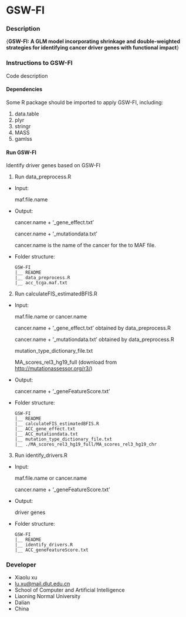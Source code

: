 # GSW-FI

### Description
{**GSW-FI: A GLM model incorporating shrinkage and double-weighted strategies for identifying cancer driver genes with functional impact**}

### Instructions to GSW-FI
Code description

#### Dependencies
Some R package should be imported to apply GSW-FI, including:

1.  data.table
2.  plyr
3.  stringr
4.  MASS
5.  gamlss

#### Run GSW-FI
Identify driver genes based on GSW-FI

1.  Run data_preprocess.R

- Input: 
    
    maf.file.name

- Output: 
    
    cancer.name + ‘_gene_effect.txt’

    cancer.name + ‘_mutationdata.txt’
   
    cancer.name is the name of the cancer for the to MAF file.

- Folder structure:

    ```
    GSW-FI
    |__ README
    |__ data_preprocess.R
    |__ acc_tcga.maf.txt
    ```

2.  Run calculateFIS_estimatedBFIS.R

- Input: 

    maf.file.name or cancer.name

    cancer.name + ‘_gene_effect.txt’ obtained by data_preprocess.R

    cancer.name + ‘_mutationdata.txt’ obtained by data_preprocess.R

    mutation_type_dictionary_file.txt

    MA_scores_rel3_hg19_full (download from http://mutationassessor.org/r3/)

- Output: 

    cancer.name + ‘_geneFeatureScore.txt’
    
- Folder structure:

    ```
    GSW-FI
    |__ README
    |__ calculateFIS_estimatedBFIS.R
    |__ ACC_gene_effect.txt
    |__ ACC_mutationdata.txt
    |__ mutation_type_dictionary_file.txt
    |__ ./MA_scores_rel3_hg19_full/MA_scores_rel3_hg19_chr
    ```

3.  Run identify_drivers.R

- Input: 

    maf.file.name or cancer.name

    cancer.name + ‘_geneFeatureScore.txt’

- Output: 

    driver genes
    
- Folder structure:

    ```
    GSW-FI
    |__ README
    |__ identify_drivers.R
    |__ ACC_geneFeatureScore.txt
    ```

### Developer

- Xiaolu xu
- lu.xu@mail.dlut.edu.cn 
- School of Computer and Artificial Intelligence
- Liaoning Normal University
- Dalian
- China
